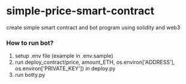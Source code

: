 # simple-price-smart-contract
create simple smart contract and bot program using solidity and web3

### How to run bot?
1. setup .env file (example in .env.sample)
1. run deploy_contract(price, amount_ETH, os.environ['ADDRESS'], os.environ['PRIVATE_KEY']) in deploy.py
2. run botty.py
